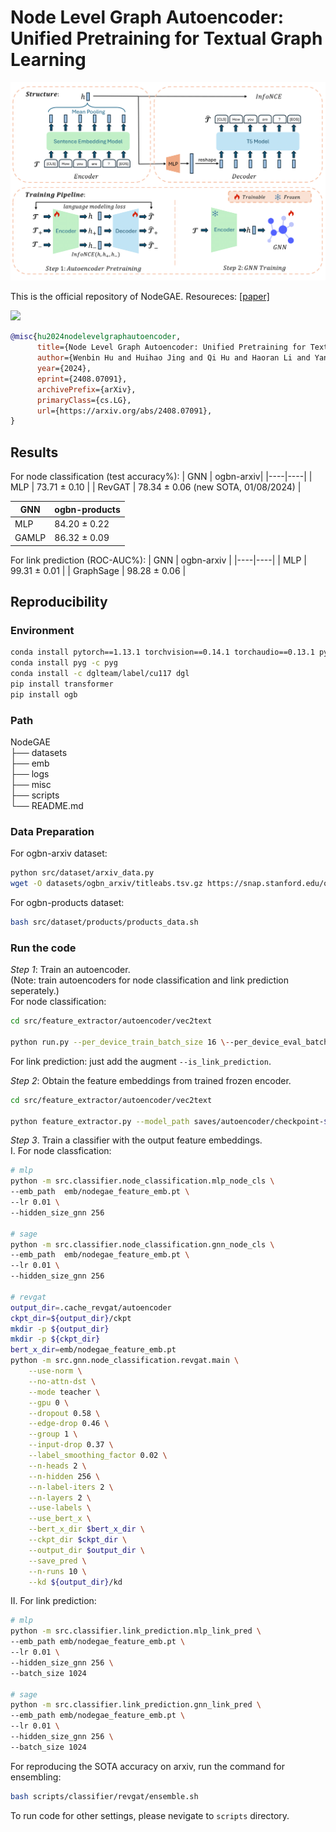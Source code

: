 # Node Level Graph Autoencoder: Unified Pretraining for Textual Graph Learning
![s](misc/method.png)

This is the official repository of NodeGAE. Resoureces: [[paper]](https://arxiv.org/abs/2408.07091)

![](https://img.shields.io/badge/arXiv-2408.07091-B31B1B?logo=arxiv&logoColor=fff) 

```bibtex
@misc{hu2024nodelevelgraphautoencoder,
      title={Node Level Graph Autoencoder: Unified Pretraining for Textual Graph Learning}, 
      author={Wenbin Hu and Huihao Jing and Qi Hu and Haoran Li and Yangqiu Song},
      year={2024},
      eprint={2408.07091},
      archivePrefix={arXiv},
      primaryClass={cs.LG},
      url={https://arxiv.org/abs/2408.07091}, 
}
```




## Results
For node classification (test accuracy%):
| GNN | ogbn-arxiv|
|----|----|
| MLP  | 73.71 ± 0.10 | 
| RevGAT  | 78.34 ± 0.06 (new SOTA, 01/08/2024) |  

| GNN | ogbn-products | 
|----|----|
| MLP  | 84.20 ± 0.22|
| GAMLP  | 86.32 ± 0.09| 

For link prediction (ROC-AUC%):
| GNN | ogbn-arxiv |
|----|----|
| MLP  | 99.31 ± 0.01 | 
| GraphSage  | 98.28 ± 0.06 | 

## Reproducibility

### Environment
```bash
conda install pytorch==1.13.1 torchvision==0.14.1 torchaudio==0.13.1 pytorch-cuda=11.7 -c pytorch -c nvidia
conda install pyg -c pyg
conda install -c dglteam/label/cu117 dgl
pip install transformer
pip install ogb
```

### Path
NodeGAE   
├── datasets  
├── emb  
├── logs  
├── misc  
├── scripts  
└── README.md  

### Data Preparation
For ogbn-arxiv dataset:
```bash
python src/dataset/arxiv_data.py
wget -O datasets/ogbn_arxiv/titleabs.tsv.gz https://snap.stanford.edu/ogb/data/misc/ogbn_arxiv/titleabs.tsv.gz
```
For ogbn-products dataset:
```bash
bash src/dataset/products/products_data.sh
```

### Run the code
*Step 1*: Train an autoencoder.  
(Note: train autoencoders for node classification and link prediction seperately.)  
For node classification:
```bash
cd src/feature_extractor/autoencoder/vec2text

python run.py --per_device_train_batch_size 16 \--per_device_eval_batch_size 16 --max_seq_length 256 \--model_name_or_path t5-base --dataset_name hubin/arxiv_title_abstract_all_for_train --embedder_model_name gtr_base \--num_repeat_tokens 16 --embedder_no_grad True --num_train_epochs 100 --max_eval_samples 500 \--eval_steps 2000 --warmup_steps 10000 --bf16=1 --use_wandb=0 --use_frozen_embeddings_as_input False \--experiment inversion --lr_scheduler_type constant_with_warmup --exp_group_name arxiv-gtr \--learning_rate 0.0001 --output_dir ./saves/autoencoder --save_steps 5000 --overwrite_output_dir --use_infonce_loss --auto_encoder_name  sentence-transformers/sentence-t5-base --infonce_loss_weight  1.0
```
For link prediction: just add the augment `--is_link_prediction`.  

*Step 2*: Obtain the feature embeddings from trained frozen encoder.  
```bash
cd src/feature_extractor/autoencoder/vec2text

python feature_extractor.py --model_path saves/autoencoder/checkpoint-$iteration --save_path ../../../../emb/nodegae_feature_emb.pt
```

*Step 3*. Train a classifier with the output feature embeddings.  
I. For node classfication:
```bash
# mlp
python -m src.classifier.node_classification.mlp_node_cls \
--emb_path  emb/nodegae_feature_emb.pt \
--lr 0.01 \
--hidden_size_gnn 256

# sage
python -m src.classifier.node_classification.gnn_node_cls \
--emb_path  emb/nodegae_feature_emb.pt \
--lr 0.01 \
--hidden_size_gnn 256

# revgat
output_dir=.cache_revgat/autoencoder
ckpt_dir=${output_dir}/ckpt
mkdir -p ${output_dir}
mkdir -p ${ckpt_dir}
bert_x_dir=emb/nodegae_feature_emb.pt
python -m src.gnn.node_classification.revgat.main \
    --use-norm \
    --no-attn-dst \
    --mode teacher \
    --gpu 0 \
    --dropout 0.58 \
    --edge-drop 0.46 \
    --group 1 \
    --input-drop 0.37 \
    --label_smoothing_factor 0.02 \
    --n-heads 2 \
    --n-hidden 256 \
    --n-label-iters 2 \
    --n-layers 2 \
    --use-labels \
    --use_bert_x \
    --bert_x_dir $bert_x_dir \
    --ckpt_dir $ckpt_dir \
    --output_dir $output_dir \
    --save_pred \
    --n-runs 10 \
    --kd ${output_dir}/kd
```
II. For link prediction:  
```bash
# mlp
python -m src.classifier.link_prediction.mlp_link_pred \
--emb_path emb/nodegae_feature_emb.pt \
--lr 0.01 \
--hidden_size_gnn 256 \
--batch_size 1024

# sage
python -m src.classifier.link_prediction.gnn_link_pred \
--emb_path emb/nodegae_feature_emb.pt \
--lr 0.01 \
--hidden_size_gnn 256 \
--batch_size 1024
```

For reproducing the SOTA accuracy on arxiv, run the command for ensembling:
```bash
bash scripts/classifier/revgat/ensemble.sh
```
To run code for other settings, please nevigate to `scripts` directory.


